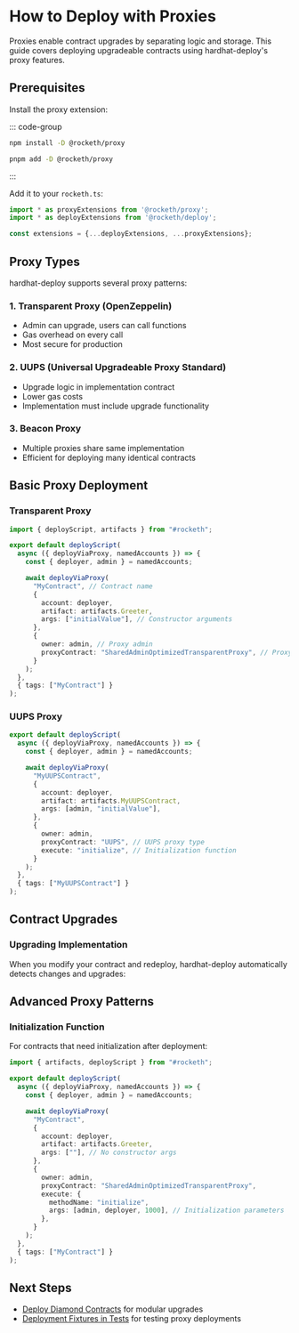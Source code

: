 # How to Deploy with Proxies

Proxies enable contract upgrades by separating logic and storage. This guide covers deploying upgradeable contracts using hardhat-deploy's proxy features.

## Prerequisites

Install the proxy extension:

::: code-group

```bash [npm]
npm install -D @rocketh/proxy
```

```bash [pnpm]
pnpm add -D @rocketh/proxy
```

:::

Add it to your `rocketh.ts`:

```typescript
import * as proxyExtensions from '@rocketh/proxy';
import * as deployExtensions from '@rocketh/deploy';

const extensions = {...deployExtensions, ...proxyExtensions};
```

## Proxy Types

hardhat-deploy supports several proxy patterns:

### 1. Transparent Proxy (OpenZeppelin)
- Admin can upgrade, users can call functions
- Gas overhead on every call
- Most secure for production

### 2. UUPS (Universal Upgradeable Proxy Standard)
- Upgrade logic in implementation contract
- Lower gas costs
- Implementation must include upgrade functionality

### 3. Beacon Proxy
- Multiple proxies share same implementation
- Efficient for deploying many identical contracts

## Basic Proxy Deployment

### Transparent Proxy

```typescript
import { deployScript, artifacts } from "#rocketh";

export default deployScript(
  async ({ deployViaProxy, namedAccounts }) => {
    const { deployer, admin } = namedAccounts;

    await deployViaProxy(
      "MyContract", // Contract name
      {
        account: deployer,
        artifact: artifacts.Greeter,
        args: ["initialValue"], // Constructor arguments
      },
      {
        owner: admin, // Proxy admin
        proxyContract: "SharedAdminOptimizedTransparentProxy", // Proxy type
      }
    );
  },
  { tags: ["MyContract"] }
);
```

### UUPS Proxy

```typescript
export default deployScript(
  async ({ deployViaProxy, namedAccounts }) => {
    const { deployer, admin } = namedAccounts;

    await deployViaProxy(
      "MyUUPSContract",
      {
        account: deployer,
        artifact: artifacts.MyUUPSContract,
        args: [admin, "initialValue"],
      },
      {
        owner: admin,
        proxyContract: "UUPS", // UUPS proxy type
        execute: "initialize", // Initialization function
      }
    );
  },
  { tags: ["MyUUPSContract"] }
);
```

## Contract Upgrades

### Upgrading Implementation

When you modify your contract and redeploy, hardhat-deploy automatically detects changes and upgrades:


## Advanced Proxy Patterns

### Initialization Function

For contracts that need initialization after deployment:

```typescript
import { artifacts, deployScript } from "#rocketh";

export default deployScript(
  async ({ deployViaProxy, namedAccounts }) => {
    const { deployer, admin } = namedAccounts;

    await deployViaProxy(
      "MyContract",
      {
        account: deployer,
        artifact: artifacts.Greeter,
        args: [""], // No constructor args
      },
      {
        owner: admin,
        proxyContract: "SharedAdminOptimizedTransparentProxy",
        execute: {
          methodName: "initialize",
          args: [admin, deployer, 1000], // Initialization parameters
        },
      }
    );
  },
  { tags: ["MyContract"] }
);
```

## Next Steps

- [Deploy Diamond Contracts](./deploy-diamond-contracts.md) for modular upgrades
- [Deployment Fixtures in Tests](./deployment-fixtures-in-tests.md) for testing proxy deployments
